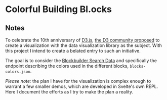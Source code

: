 # Colorful Building Bl.ocks

## Notes

To celebrate the 10th anniversary of [D3.js](https://d3js.org/), [the D3 community proposed](https://d3js.community/d3-parade-2021) to create a visualization with the data visualization library as the subject. With this project I intend to create a belated entry to such an initiative.

The goal is to consider the [Blockbuilder Search Data](https://observablehq.com/@enjalot/blockbuilder-search-data) and specifically the endpoint describing the colors used in the different blocks, `blocks-colors.json`.

_Please note:_ the plan I have for the visualization is complex enough to warrant a few smaller demos, which are developed in Svelte's own REPL. Here I document the efforts as I try to make the plan a reality.
